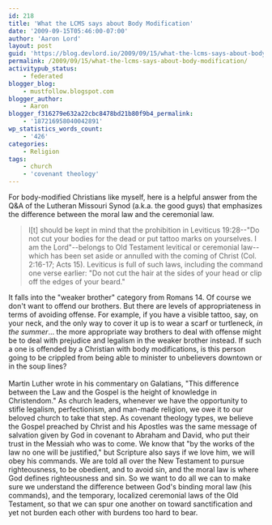 ```yaml
---
id: 218
title: 'What the LCMS says about Body Modification'
date: '2009-09-15T05:46:00-07:00'
author: 'Aaron Lord'
layout: post
guid: 'https://blog.devlord.io/2009/09/15/what-the-lcms-says-about-body-modification/'
permalink: /2009/09/15/what-the-lcms-says-about-body-modification/
activitypub_status:
    - federated
blogger_blog:
    - mustfollow.blogspot.com
blogger_author:
    - Aaron
blogger_f316279e632a22cbc8478bd21b80f9b4_permalink:
    - '187216958040042891'
wp_statistics_words_count:
    - '426'
categories:
    - Religion
tags:
    - church
    - 'covenant theology'
---
```


For body-modified Christians like myself, here is a helpful <span class="removed_link" title="http://www.lcms.org/pages/internal.asp?NavID=2169">answer</span> from the Q&amp;A of the Lutheran Missouri Synod (a.k.a. the good guys) that emphasizes the difference between the moral law and the ceremonial law.<br /><blockquote>I[t] should be kept in mind that the prohibition in Leviticus 19:28--"Do not cut your bodies for the dead or put tattoo marks on yourselves. I am the Lord"--belongs to Old Testament levitical or ceremonial law--which has been set aside or annulled with the coming of Christ (Col. 2:16-17; Acts 15). Leviticus is full of such laws, including the command one verse earlier: "Do not cut the hair at the sides of your head or clip off the edges of your beard."</blockquote>It falls into the "weaker brother" category from Romans 14.  Of course we don't want to offend our brothers.  But there are levels of appropriateness in terms of avoiding offense.  For example, if you have a visible tattoo, say, on your neck, and the only way to cover it up is to wear a scarf or turtleneck, <i>in the summer</i>... the more appropriate way brothers to deal with offense might be to deal with prejudice and legalism in the weaker brother instead. If such a one is offended by a Christian with body modifications, is this person going to be crippled from being able to minister to unbelievers downtown or in the soup lines?<br /><br />Martin Luther wrote in his commentary on Galatians, "This difference between the Law and the Gospel is the height of knowledge in Christendom."  As church leaders, whenever we have the opportunity to stifle legalism, perfectionism, and man-made religion, we owe it to our beloved church to take that step.  As covenant theology types, we believe the Gospel preached by Christ and his Apostles was the same message of salvation given by God in covenant to Abraham and David, who put their trust in the Messiah who was to come. We know that "by the works of the law no one will be justified," but Scripture also says if we love him, we will obey his commands. We are told all over the New Testament to pursue righteousness, to be obedient, and to avoid sin, and the moral law is where God defines righteousness and sin.  So we want to do all we can to make sure we understand the difference between God's binding moral law (his commands), and the temporary, localized ceremonial laws of the Old Testament, so that we can spur one another on toward sanctification and yet not burden each other with burdens too hard to bear.